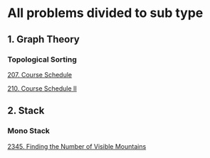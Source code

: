 # All problems divided to sub type

## 1. Graph Theory

### Topological Sorting

[207. Course Schedule](https://leetcode.com/problems/course-schedule/description/)

[210. Course Schedule II](https://leetcode.com/problems/course-schedule-ii/)


## 2. Stack

### Mono Stack

[2345. Finding the Number of Visible Mountains](https://leetcode.com/problems/finding-the-number-of-visible-mountains/description/)
